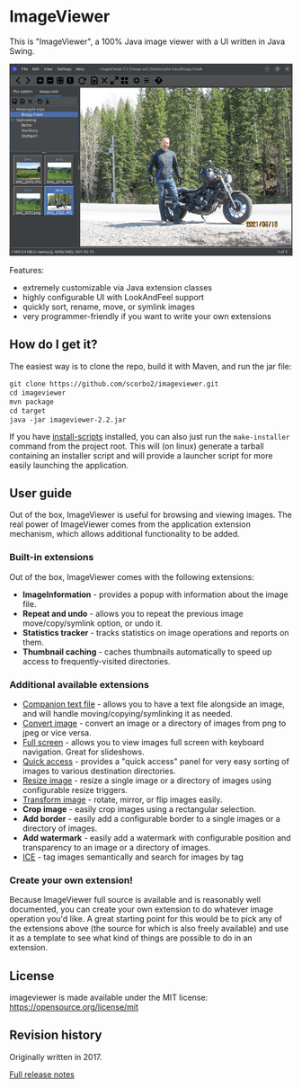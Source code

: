 # ImageViewer

This is "ImageViewer", a 100% Java image viewer with a UI written in Java Swing.

![ImageViewer](imageviewer.jpg "ImageViewer")

Features:
- extremely customizable via Java extension classes
- highly configurable UI with LookAndFeel support
- quickly sort, rename, move, or symlink images
- very programmer-friendly if you want to write your own extensions

## How do I get it?

The easiest way is to clone the repo, build it with Maven, and run the jar file:

```shell
git clone https://github.com/scorbo2/imageviewer.git
cd imageviewer
mvn package
cd target
java -jar imageviewer-2.2.jar
```

If you have [install-scripts](https://github.com/scorbo2/install-scripts) installed, you can also
just run the `make-installer` command from the project root. This will (on linux) generate a tarball
containing an installer script and will provide a launcher script for more easily launching the application.

## User guide

Out of the box, ImageViewer is useful for browsing and viewing images. The real power of ImageViewer comes
from the application extension mechanism, which allows additional functionality to be added.

### Built-in extensions

Out of the box, ImageViewer comes with the following extensions:

- **ImageInformation** - provides a popup with information about the image file.
- **Repeat and undo** - allows you to repeat the previous image move/copy/symlink option, or undo it.
- **Statistics tracker** - tracks statistics on image operations and reports on them.
- **Thumbnail caching** - caches thumbnails automatically to speed up access to frequently-visited directories.

### Additional available extensions

- [Companion text file](https://github.com/scorbo2/ext-iv-companion-text-file) - allows you to have a text file alongside an image, and will handle moving/copying/symlinking it as needed.
- [Convert image](https://github.com/scorbo2/ext-iv-image-converter) - convert an image or a directory of images from png to jpeg or vice versa.
- [Full screen](https://github.com/scorbo2/ext-iv-fullscreen) - allows you to view images full screen with keyboard navigation. Great for slideshows.
- [Quick access](https://github.com/scorbo2/ext-iv-quick-access) - provides a "quick access" panel for very easy sorting of images to various destination directories.
- [Resize image](https://github.com/scorbo2/ext-iv-image-resize) - resize a single image or a directory of images using configurable resize triggers.
- [Transform image](https://github.com/scorbo2/ext-iv-image-transform) - rotate, mirror, or flip images easily.
- **Crop image** - easily crop images using a rectangular selection.
- **Add border** - easily add a configurable border to a single images or a directory of images.
- **Add watermark** - easily add a watermark with configurable position and transparency to an image or a directory of images.
- [ICE](https://github.com/scorbo2/ext-iv-ice) - tag images semantically and search for images by tag

### Create your own extension!

Because ImageViewer full source is available and is reasonably well documented, you can create your own extension
to do whatever image operation you'd like. A great starting point for this would be to pick any of the extensions above
(the source for which is also freely available) and use it as a template to see what kind of things are possible
to do in an extension.

## License

imageviewer is made available under the MIT license: https://opensource.org/license/mit

## Revision history

Originally written in 2017.  

[Full release notes](src/main/resources/ca/corbett/imageviewer/ReleaseNotes.txt)
